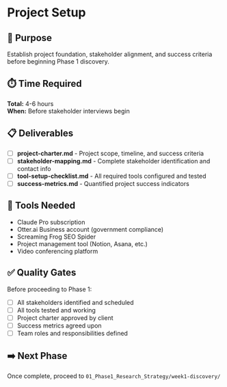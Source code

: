 # Project Setup

## 🎯 Purpose
Establish project foundation, stakeholder alignment, and success criteria before beginning Phase 1 discovery.

## ⏱️ Time Required
**Total:** 4-6 hours  
**When:** Before stakeholder interviews begin

## 📋 Deliverables
- [ ] **project-charter.md** - Project scope, timeline, and success criteria
- [ ] **stakeholder-mapping.md** - Complete stakeholder identification and contact info
- [ ] **tool-setup-checklist.md** - All required tools configured and tested
- [ ] **success-metrics.md** - Quantified project success indicators

## 🔧 Tools Needed
- Claude Pro subscription
- Otter.ai Business account (government compliance)
- Screaming Frog SEO Spider
- Project management tool (Notion, Asana, etc.)
- Video conferencing platform

## ✅ Quality Gates
Before proceeding to Phase 1:
- [ ] All stakeholders identified and scheduled
- [ ] All tools tested and working
- [ ] Project charter approved by client
- [ ] Success metrics agreed upon
- [ ] Team roles and responsibilities defined

## ➡️ Next Phase
Once complete, proceed to `01_Phase1_Research_Strategy/week1-discovery/`

